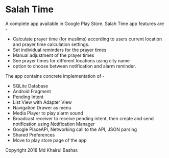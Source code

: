 # Salah Time
A complete app available in Google Play Store.
Salah Time app features are -
- Calculate prayer time (for muslims) according to users current location and prayer time calculation settings.
- Set individual reminders for the prayer times
- Manual adjustment of the prayer times
- See prayer times for different locations using city name
- option to choose between notification and alarm reminder.

The app contains concrete implementation of - 
- SQLite Database
- Android Fragment
- Pending Intent
- List View with Adapter View
- Navigation Drawer as menu
- Media Player to play alarm sound
- Broadcast receiver to receive pending intent, then create and send notification using Notification Manager
- Google PlaceAPI, Networking call to the API, JSON parsing
- Shared Preferences
- Move to play store page of the app

Copyright 2018 Md Khairul Bashar.
